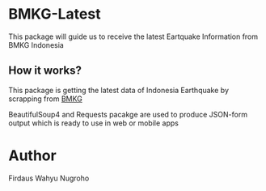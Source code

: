 # BMKG-Latest
This package will guide us to receive the latest Eartquake Information from BMKG Indonesia

## How it works?
This package is getting the latest data of Indonesia Earthquake by scrapping from [BMKG](https://www.bmkg.go.id/) 

BeautifulSoup4 and Requests pacakge are used to produce JSON-form output which is ready to use in web or mobile apps

# Author
Firdaus Wahyu Nugroho